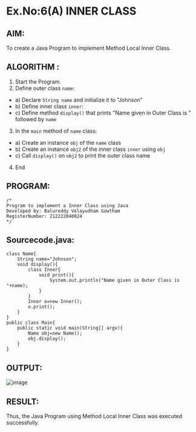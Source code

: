 # Ex.No:6(A)  INNER CLASS
## AIM:
To create a Java Program to implement Method Local Inner Class.

## ALGORITHM :
1.  Start the Program.
2.	Define outer class `name`:
-	a) Declare `String name` and initialize it to "Johnson"
-	b) Define inner class `inner`:
- c) Define method `display()` that prints "Name given in Outer Class is " followed by `name`
3.	In the `main` method of `name` class:
-	a) Create an instance `obj` of the `name` class
-	b) Create an instance `obj2` of the inner class `inner` using `obj`
-	c) Call `display()` on `obj2` to print the outer class name
4.	End






## PROGRAM:
 ```
/*
Program to implement a Inner Class using Java
Developed by: Balureddy Velayudham Gowtham
RegisterNumber: 212222040024
*/
```

## Sourcecode.java:
```
class Name{
    String name="Johnson";
    void display(){
        class Inner{
            void print(){
                System.out.println("Name given in Outer Class is "+name);
            }
        }
        Inner o=new Inner();
        o.print();
    }
}
public class Main{
    public static void main(String[] argv){
        Name obj=new Name();
        obj.display();
    }
}

```
## OUTPUT:

![image](https://github.com/user-attachments/assets/dd2ced34-8ba8-4b21-9ac5-8599cdb91b71)



## RESULT:
Thus, the Java Program using Method Local Inner Class was executed successfully.

